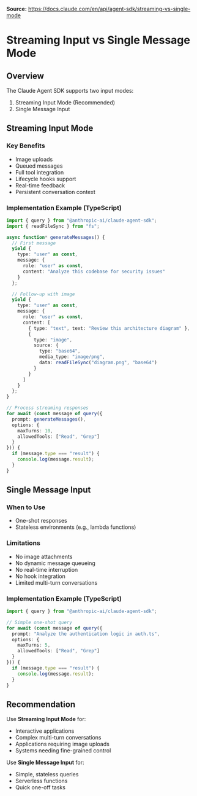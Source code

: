 **Source:** https://docs.claude.com/en/api/agent-sdk/streaming-vs-single-mode

# Streaming Input vs Single Message Mode

## Overview

The Claude Agent SDK supports two input modes:
1. Streaming Input Mode (Recommended)
2. Single Message Input

## Streaming Input Mode

### Key Benefits
- Image uploads
- Queued messages
- Full tool integration
- Lifecycle hooks support
- Real-time feedback
- Persistent conversation context

### Implementation Example (TypeScript)
```typescript
import { query } from "@anthropic-ai/claude-agent-sdk";
import { readFileSync } from "fs";

async function* generateMessages() {
  // First message
  yield {
    type: "user" as const,
    message: {
      role: "user" as const,
      content: "Analyze this codebase for security issues"
    }
  };

  // Follow-up with image
  yield {
    type: "user" as const,
    message: {
      role: "user" as const,
      content: [
        { type: "text", text: "Review this architecture diagram" },
        {
          type: "image",
          source: {
            type: "base64",
            media_type: "image/png",
            data: readFileSync("diagram.png", "base64")
          }
        }
      ]
    }
  };
}

// Process streaming responses
for await (const message of query({
  prompt: generateMessages(),
  options: {
    maxTurns: 10,
    allowedTools: ["Read", "Grep"]
  }
})) {
  if (message.type === "result") {
    console.log(message.result);
  }
}
```

## Single Message Input

### When to Use
- One-shot responses
- Stateless environments (e.g., lambda functions)

### Limitations
- No image attachments
- No dynamic message queueing
- No real-time interruption
- No hook integration
- Limited multi-turn conversations

### Implementation Example (TypeScript)
```typescript
import { query } from "@anthropic-ai/claude-agent-sdk";

// Simple one-shot query
for await (const message of query({
  prompt: "Analyze the authentication logic in auth.ts",
  options: {
    maxTurns: 5,
    allowedTools: ["Read", "Grep"]
  }
})) {
  if (message.type === "result") {
    console.log(message.result);
  }
}
```

## Recommendation

Use **Streaming Input Mode** for:
- Interactive applications
- Complex multi-turn conversations
- Applications requiring image uploads
- Systems needing fine-grained control

Use **Single Message Input** for:
- Simple, stateless queries
- Serverless functions
- Quick one-off tasks
